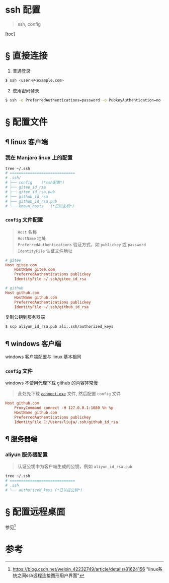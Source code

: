 # ssh 配置

> ssh, config

[toc]

# &sect; 直接连接

1. 普通登录

```bash
$ ssh <user>@<example.com>
```

2. 使用密码登录

```bash
$ ssh -o PreferredAuthentications=password -o PubkeyAuthentication=no -p <port> <user>@<example.com>
```

# &sect; 配置文件

## &para; linux 客户端

### 我在 Manjaro linux 上的配置

```bash
tree ~/.ssh
# =============================
# .ssh/
# ├── config    (*ssh配置*)
# ├── gitee_id_rsa
# ├── gitee_id_rsa.pub
# ├── github_id_rsa
# ├── github_id_rsa.pub
# └── known_hosts   (*已知主机*)
```

### `config` 文件配置

> `Host` 名称 \
> `HostName` 地址 \
> `PreferredAuthentications` 验证方式，如 `publickey` 或 `password` \
> `IdentityFile` 认证文件地址

```ini
# gitee
Host gitee.com
    HostName gitee.com
    PreferredAuthentications publickey
    IdentityFile ~/.ssh/gitee_id_rsa

# github
Host github.com
    HostName github.com
    PreferredAuthentications publickey
    IdentityFile ~/.ssh/github_id_rsa
```

复制公钥到服务器端

```bash
$ scp aliyun_id_rsa.pub ali:.ssh/authorized_keys
```

## &para; windows 客户端

windows 客户端配置与 linux 基本相同

### `config` 文件

windows 不使用代理下载 github 的内容非常慢

> 此处先下载 [`connect.exe`](https://bitbucket.org/gotoh/connect/downloads/) 文件, 然后配置 `config` 文件

```ini
Host github.com
    ProxyCommand connect -H 127.0.0.1:1080 %h %p
	HostName github.com
	PreferredAuthentications publickey
	IdentityFile C:/Users/liuja/.ssh/github_id_rsa
```

## &para; 服务器端

### aliyun 服务器配置

> 认证公钥中为客户端生成的公钥，例如 `aliyun_id_rsa.pub`

```bash
tree ~/.ssh
# =============================
# .ssh
# └── authorized_keys (*已认证公钥*)
```

# &sect; 配置远程桌面

参见[^1]

# 参考

[^1]: https://blog.csdn.net/weixin_42232749/article/details/81624156 "linux系统之间ssh远程连接图形用户界面"
